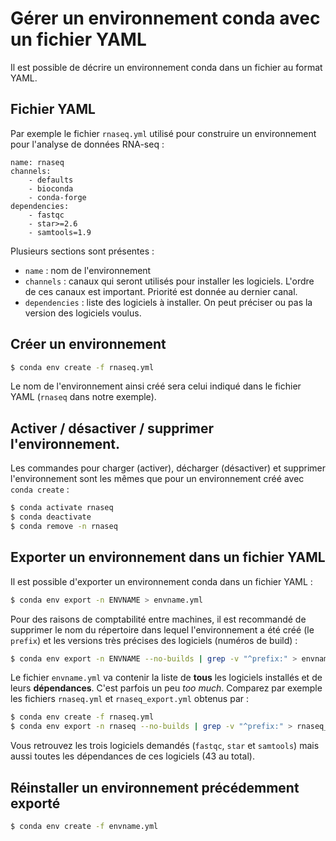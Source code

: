 # Gérer un environnement conda avec un fichier YAML

Il est possible de décrire un environnement conda dans un fichier au format YAML.

## Fichier YAML

Par exemple le fichier `rnaseq.yml` utilisé pour construire un environnement pour l'analyse de données RNA-seq :

```
name: rnaseq
channels:
    - defaults
    - bioconda
    - conda-forge
dependencies:
    - fastqc
    - star>=2.6
    - samtools=1.9
```

Plusieurs sections sont présentes :

- `name` : nom de l'environnement
- `channels` : canaux qui seront utilisés pour installer les logiciels. L'ordre de ces canaux est important. Priorité est donnée au dernier canal.
- `dependencies` : liste des logiciels à installer. On peut préciser ou pas la version des logiciels voulus.


## Créer un environnement

```bash
$ conda env create -f rnaseq.yml
```

Le nom de l'environnement ainsi créé sera celui indiqué dans le fichier YAML (`rnaseq` dans notre exemple).

## Activer / désactiver / supprimer l'environnement.

Les commandes pour charger (activer), décharger (désactiver) et supprimer l'environnement sont les mêmes que pour un environnement créé avec `conda create` :

```bash
$ conda activate rnaseq
$ conda deactivate
$ conda remove -n rnaseq
```


## Exporter un environnement dans un fichier YAML

Il est possible d'exporter un environnement conda dans un fichier YAML :

```bash
$ conda env export -n ENVNAME > envname.yml
```

Pour des raisons de comptabilité entre machines, il est recommandé de supprimer le nom du répertoire dans lequel l'environnement a été créé (le `prefix`) et les versions très précises des logiciels (numéros de build) : 

```bash
$ conda env export -n ENVNAME --no-builds | grep -v "^prefix:" > envname.yml
```

Le fichier `envname.yml` va contenir la liste de **tous** les logiciels installés et de leurs **dépendances**. C'est parfois un peu *too much*.
Comparez par exemple les fichiers `rnaseq.yml` et `rnaseq_export.yml` obtenus par :


```bash
$ conda env create -f rnaseq.yml 
$ conda env export -n rnaseq --no-builds | grep -v "^prefix:" > rnaseq_export.yml
```

Vous retrouvez les trois logiciels demandés (`fastqc`, `star` et `samtools`) mais aussi toutes les dépendances de ces logiciels (43 au total).




## Réinstaller un environnement précédemment exporté

```bash
$ conda env create -f envname.yml
```

